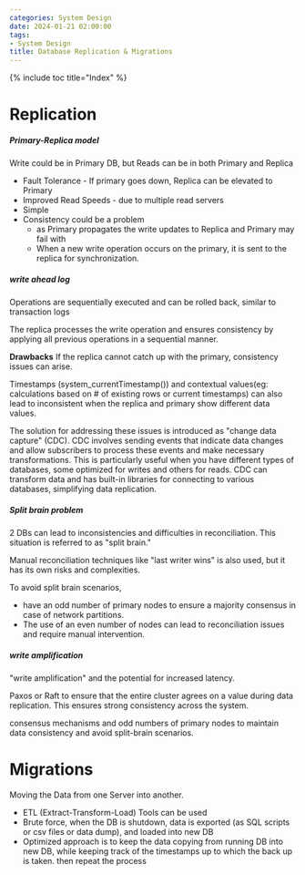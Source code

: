 ```yaml
---
categories: System Design
date: 2024-01-21 02:00:00
tags:
- System Design
title: Database Replication & Migrations
---
```


{% include toc title="Index" %}

# Replication

##### Primary-Replica model

Write could be in Primary DB, but Reads can be in both Primary and Replica

- Fault Tolerance - If primary goes down, Replica can be elevated to Primary
- Improved Read Speeds - due to multiple read servers
- Simple
- Consistency could be a problem
    - as Primary propagates the write updates to Replica and Primary may fail
      with
    - When a new write operation occurs on the primary, it is sent to the
      replica for synchronization.

##### write ahead log

Operations are sequentially executed and can be rolled back, similar to
transaction logs

The replica processes the write operation and ensures consistency by applying
all previous operations in a sequential manner.

**Drawbacks**
If the replica cannot catch up with the primary, consistency issues can arise.

Timestamps (system_currentTimestamp()) and contextual values(eg: calculations
based on # of existing rows or current timestamps)
can also lead to inconsistent when the replica and primary show different data
values.

The solution for addressing these issues is introduced as "change data
capture" (CDC). CDC involves sending events that indicate data changes and allow
subscribers to process these events and make necessary transformations. This is
particularly useful when you have different types of databases, some optimized
for writes and others for reads. CDC can transform data and has built-in
libraries for connecting to various databases, simplifying data replication.

##### Split brain problem

2 DBs can lead to inconsistencies and difficulties in reconciliation.
This situation is referred to as "split brain."

Manual reconciliation techniques like "last writer wins" is also used, but it
has its own risks and complexities.

To avoid split brain scenarios,

- have an odd number of primary nodes to ensure a majority consensus in case of
  network partitions.
- The use of an even number of nodes can lead to reconciliation issues and
  require manual intervention.

##### write amplification

"write amplification" and the potential for increased latency.

Paxos or Raft to ensure that the entire cluster agrees on a value during data
replication. This ensures strong consistency across the system.

consensus mechanisms and odd numbers of primary nodes to maintain data
consistency and avoid split-brain scenarios.

# Migrations

Moving the Data from one Server into another.

- ETL (Extract-Transform-Load) Tools can be used
- Brute force, when the DB is shutdown, data is exported (as SQL scripts or csv
  files or data dump), and loaded into new DB
- Optimized approach is to keep the data copying from running DB into new DB,
  while keeping track of the timestamps
  up to which the back up is taken. then repeat the process